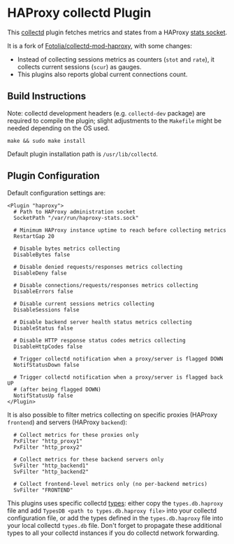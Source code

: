 # HAProxy collectd Plugin

This [collectd][0] plugin fetches metrics and states from a HAProxy [stats socket][1].

It is a fork of [Fotolia/collectd-mod-haproxy][2], with some changes:

 * Instead of collecting sessions metrics as counters (`stot` and `rate`), it collects current sessions (`scur`) as
   gauges.
 * This plugins also reports global current connections count.

## Build Instructions

Note: collectd development headers (e.g. `collectd-dev` package) are required to compile the plugin; slight adjustments
to the `Makefile` might be needed depending on the OS used.

```
make && sudo make install
```

Default plugin installation path is `/usr/lib/collectd`.

## Plugin Configuration

Default configuration settings are:

```
<Plugin "haproxy">
  # Path to HAProxy administration socket
  SocketPath "/var/run/haproxy-stats.sock"

  # Minimum HAProxy instance uptime to reach before collecting metrics
  RestartGap 20

  # Disable bytes metrics collecting
  DisableBytes false

  # Disable denied requests/responses metrics collecting
  DisableDeny false

  # Disable connections/requests/responses metrics collecting
  DisableErrors false

  # Disable current sessions metrics collecting
  DisableSessions false

  # Disable backend server health status metrics collecting
  DisableStatus false

  # Disable HTTP response status codes metrics collecting
  DisableHttpCodes false

  # Trigger collectd notification when a proxy/server is flagged DOWN
  NotifStatusDown false

  # Trigger collectd notification when a proxy/server is flagged back UP
  # (after being flagged DOWN)
  NotifStatusUp false
</Plugin>
```

It is also possible to filter metrics collecting on specific proxies (HAProxy `frontend`) and servers (HAProxy
`backend`):

```
  # Collect metrics for these proxies only
  PxFilter "http_proxy1"
  PxFilter "http_proxy2"

  # Collect metrics for these backend servers only
  SvFilter "http_backend1"
  SvFilter "http_backend2"

  # Collect frontend-level metrics only (no per-backend metrics)
  SvFilter "FRONTEND"
```

This plugins uses specific collectd [types][3]: either copy the `types.db.haproxy` file and add `TypesDB <path to
types.db.haproxy file>` into your collectd configuration file, or add the types defined in the `types.db.haproxy` file
into your local collectd `types.db` file. Don't forget to propagate these additional types to all your collectd
instances if you do collectd network forwarding.

[0]: https://collectd.org/
[1]: http://cbonte.github.io/haproxy-dconv/configuration-1.5.html#3.1-stats%20socket
[2]: https://github.com/Fotolia/collectd-mod-haproxy
[3]: http://collectd.org/documentation/manpages/types.db.5.shtml
